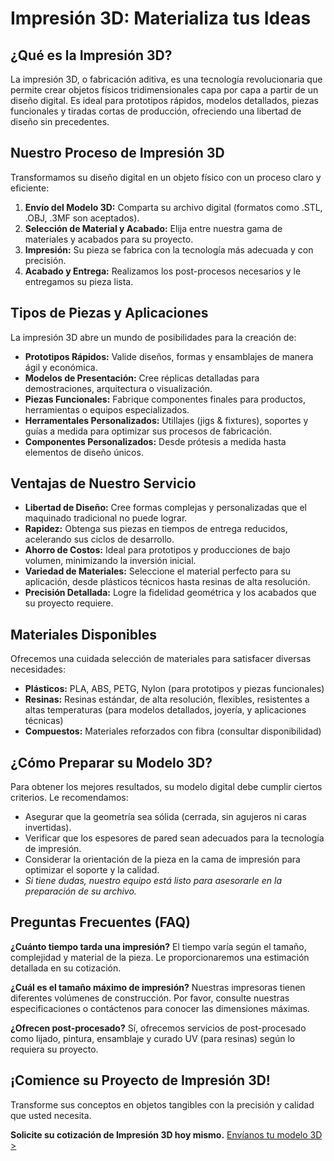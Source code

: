 # Impresión 3D: Materializa tus Ideas

## ¿Qué es la Impresión 3D?

La impresión 3D, o fabricación aditiva, es una tecnología revolucionaria que permite crear objetos físicos tridimensionales capa por capa a partir de un diseño digital. Es ideal para prototipos rápidos, modelos detallados, piezas funcionales y tiradas cortas de producción, ofreciendo una libertad de diseño sin precedentes.

## Nuestro Proceso de Impresión 3D

Transformamos su diseño digital en un objeto físico con un proceso claro y eficiente:

1.  **Envío del Modelo 3D:** Comparta su archivo digital (formatos como .STL, .OBJ, .3MF son aceptados).
2.  **Selección de Material y Acabado:** Elija entre nuestra gama de materiales y acabados para su proyecto.
3.  **Impresión:** Su pieza se fabrica con la tecnología más adecuada y con precisión.
4.  **Acabado y Entrega:** Realizamos los post-procesos necesarios y le entregamos su pieza lista.

## Tipos de Piezas y Aplicaciones

La impresión 3D abre un mundo de posibilidades para la creación de:

- **Prototipos Rápidos:** Valide diseños, formas y ensamblajes de manera ágil y económica.
- **Modelos de Presentación:** Cree réplicas detalladas para demostraciones, arquitectura o visualización.
- **Piezas Funcionales:** Fabrique componentes finales para productos, herramientas o equipos especializados.
- **Herramentales Personalizados:** Utillajes (jigs & fixtures), soportes y guías a medida para optimizar sus procesos de fabricación.
- **Componentes Personalizados:** Desde prótesis a medida hasta elementos de diseño únicos.

## Ventajas de Nuestro Servicio

- **Libertad de Diseño:** Cree formas complejas y personalizadas que el maquinado tradicional no puede lograr.
- **Rapidez:** Obtenga sus piezas en tiempos de entrega reducidos, acelerando sus ciclos de desarrollo.
- **Ahorro de Costos:** Ideal para prototipos y producciones de bajo volumen, minimizando la inversión inicial.
- **Variedad de Materiales:** Seleccione el material perfecto para su aplicación, desde plásticos técnicos hasta resinas de alta resolución.
- **Precisión Detallada:** Logre la fidelidad geométrica y los acabados que su proyecto requiere.

## Materiales Disponibles

Ofrecemos una cuidada selección de materiales para satisfacer diversas necesidades:

- **Plásticos:** PLA, ABS, PETG, Nylon (para prototipos y piezas funcionales)
- **Resinas:** Resinas estándar, de alta resolución, flexibles, resistentes a altas temperaturas (para modelos detallados, joyería, y aplicaciones técnicas)
- **Compuestos:** Materiales reforzados con fibra (consultar disponibilidad)

## ¿Cómo Preparar su Modelo 3D?

Para obtener los mejores resultados, su modelo digital debe cumplir ciertos criterios. Le recomendamos:

- Asegurar que la geometría sea sólida (cerrada, sin agujeros ni caras invertidas).
- Verificar que los espesores de pared sean adecuados para la tecnología de impresión.
- Considerar la orientación de la pieza en la cama de impresión para optimizar el soporte y la calidad.
- _Si tiene dudas, nuestro equipo está listo para asesorarle en la preparación de su archivo._

## Preguntas Frecuentes (FAQ)

**¿Cuánto tiempo tarda una impresión?**
El tiempo varía según el tamaño, complejidad y material de la pieza. Le proporcionaremos una estimación detallada en su cotización.

**¿Cuál es el tamaño máximo de impresión?**
Nuestras impresoras tienen diferentes volúmenes de construcción. Por favor, consulte nuestras especificaciones o contáctenos para conocer las dimensiones máximas.

**¿Ofrecen post-procesado?**
Sí, ofrecemos servicios de post-procesado como lijado, pintura, ensamblaje y curado UV (para resinas) según lo requiera su proyecto.

## ¡Comience su Proyecto de Impresión 3D!

Transforme sus conceptos en objetos tangibles con la precisión y calidad que usted necesita.

**Solicite su cotización de Impresión 3D hoy mismo.**
[Envíanos tu modelo 3D >](contacto)
